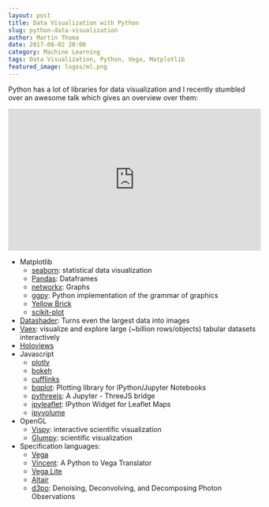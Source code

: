 ```yaml
---
layout: post
title: Data Visualization with Python
slug: python-data-visualization
author: Martin Thoma
date: 2017-08-02 20:00
category: Machine Learning
tags: Data Visualization, Python, Vega, Matplotlib
featured_image: logos/ml.png
---
```

Python has a lot of libraries for data visualization and I recently stumbled
over an awesome talk which gives an overview over them:

<iframe width="512" height="288" src="https://www.youtube.com/embed/OC-YdBz8Llw" frameborder="0" allowfullscreen></iframe>

* Matplotlib
    * [seaborn](https://seaborn.pydata.org/): statistical data visualization
    * [Pandas](http://pandas.pydata.org/): Dataframes
    * [networkx](https://networkx.github.io/): Graphs
    * [ggpy](https://github.com/yhat/ggpy): Python implementation of the grammar of graphics
    * [Yellow Brick](https://github.com/DistrictDataLabs/yellowbrick)
    * [scikit-plot](https://github.com/reiinakano/scikit-plot)
* [Datashader](https://github.com/bokeh/datashader): Turns even the largest data into images
* [Vaex](https://github.com/maartenbreddels/vaex): visualize and explore large (~billion rows/objects) tabular datasets interactively
* [Holoviews](http://holoviews.org/)
* Javascript
    * [plotly](https://plot.ly/python/)
    * [bokeh](http://bokeh.pydata.org/en/latest/)
    * [cufflinks](https://github.com/santosjorge/cufflinks)
    * [bqplot](https://github.com/bloomberg/bqplot): Plotting library for IPython/Jupyter Notebooks
    * [pythreejs](https://github.com/jovyan/pythreejs): A Jupyter - ThreeJS bridge
    * [ipyleaflet](https://github.com/ellisonbg/ipyleaflet): IPython Widget for Leaflet Maps
    * [ipyvolume](https://github.com/maartenbreddels/ipyvolume)
* OpenGL
    * [Vispy](http://vispy.org/): interactive scientific visualization
    * [Glumpy](https://glumpy.github.io/): scientific visualization
* Specification languages:
    * [Vega](https://github.com/vega/vega)
    * [Vincent](https://vincent.readthedocs.io/en/latest/): A Python to Vega Translator
    * [Vega Lite](https://vega.github.io/vega-lite/)
    * [Altair](https://altair-viz.github.io/)
    * [d3po](https://github.com/information-field-theory/d3po): Denoising, Deconvolving, and Decomposing Photon Observations